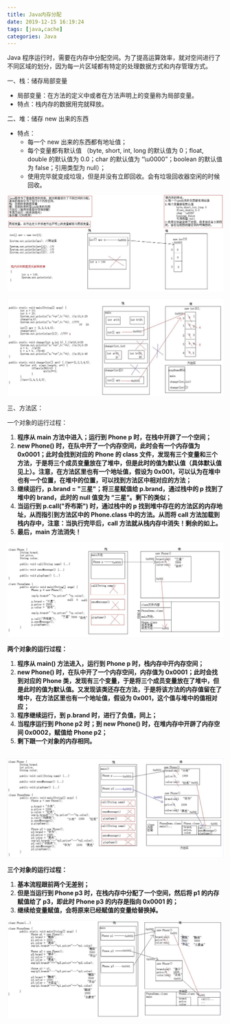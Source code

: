 ```yaml
---
title: Java内存分配
date: 2019-12-15 16:19:24
tags: [java,cache]
categories: Java
---
```

Java 程序运行时，需要在内存中分配空间。为了提高运算效率，就对空间进行了不同区域的划分，因为每一片区域都有特定的处理数据方式和内存管理方式。
<!--more-->
一、栈：储存局部变量

*   局部变量：在方法的定义中或者在方法声明上的变量称为局部变量。
*   特点：栈内存的数据用完就释放。

二、堆：储存 new 出来的东西

*   特点：
    *   每一个 new 出来的东西都有地址值；
    *   每个变量都有默认值 （byte, short, int, long 的默认值为 0；float, double 的默认值为 0.0；char 的默认值为 “\u0000”；boolean 的默认值为 false；引用类型为 null）；
    *   使用完毕就变成垃圾，但是并没有立即回收。会有垃圾回收器空闲的时候回收。

![](Java内存分配/1.png)

![](Java内存分配/2.png)

三、方法区：

一个对象的运行过程：

1.  **程序从 main 方法中进入；运行到 Phone p 时，在栈中开辟了一个空间；**
2.  **new Phone() 时，在队中开了一个内存空间，此时会有一个内存值为 0x0001；此时会找到对应的 Phone 的 class 文件，发现有三个变量和三个方法，于是将三个成员变量放在了堆中，但是此时的值为默认值（具体默认值见上）。注意，在方法区里也有一个地址值，假设为 0x001，可以认为在堆中也有一个位置，在堆中的位置，可以找到方法区中相对应的方法；**
3.  **继续运行，p.brand = "三星"；将三星赋值给 p.brand，通过栈中的 p 找到了堆中的 brand，此时的 null 值变为 “三星”。剩下的类似；**
4.  **当运行到 p.call("乔布斯") 时，通过栈中的 p 找到堆中存在的方法区的内存地址，从而指引到方法区中的 Phone.class 中的方法。从而将 call 方法加载到栈内存中，注意：当执行完毕后，call 方法就从栈内存中消失！剩余的如上。**
5.  **最后，main 方法消失！**

![](Java内存分配/3.png)

**两个对象的运行过程：**

1.  **程序从 main() 方法进入，运行到 Phone p 时，栈内存中开内存空间；**
2.  **new Phone() 时，在队中开了一个内存空间，内存值为 0x0001；此时会找到对应的 Phone 类，发现有三个变量，于是将三个成员变量放在了堆中，但是此时的值为默认值。又发现该类还存在方法，于是将该方法的内存值留在了堆中，在方法区里也有一个地址值，假设为 0x001，这个值与堆中的值相对应；**
3.  **程序继续运行，到 p.brand 时，进行了负值，同上；**
4.  **当程序运行到 Phone p2 时；到 new Phone() 时，在堆内存中开辟了内存空间 0x0002，赋值给 Phone p2；**
5.  **剩下跟一个对象的内存相同。**

 ![](Java内存分配/4.png)

**三个对象的运行过程：**

1.  **基本流程跟前两个无差别；**
2.  **但是当运行到 Phone p3 时，在栈内存中分配了一个空间，然后将 p1 的内存赋值给了 p3，即此时 Phone p3 的内存是指向 0x0001 的；**
3.  **继续给变量赋值，会将原来已经赋值的变量给替换掉。**

![](Java内存分配/5.png)
